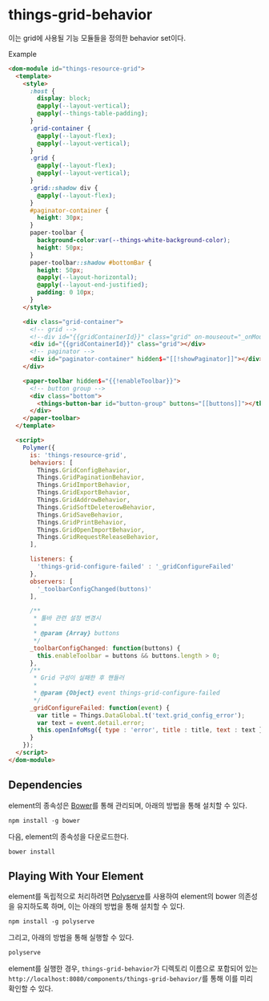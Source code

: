 # things-grid-behavior
이는 grid에 사용될 기능 모듈들을 정의한 behavior set이다.

Example

```html
<dom-module id="things-resource-grid">
  <template>
    <style>
      :host {
        display: block;
        @apply(--layout-vertical);
        @apply(--things-table-padding);
      }
      .grid-container {
        @apply(--layout-flex);
        @apply(--layout-vertical);
      }
      .grid {
        @apply(--layout-flex);
        @apply(--layout-vertical);
      }
      .grid::shadow div {
        @apply(--layout-flex);
      }
      #paginator-container {
        height: 30px;
      }
      paper-toolbar {
        background-color:var(--things-white-background-color);
        height: 50px;
      }
      paper-toolbar::shadow #bottomBar {
        height: 50px;
        @apply(--layout-horizontal);
        @apply(--layout-end-justified);
        padding: 0 10px;
      }
    </style>

    <div class="grid-container">
      <!-- grid -->
      <!--div id="{{gridContainerId}}" class="grid" on-mouseout="_onMouseout"></div-->
      <div id="{{gridContainerId}}" class="grid"></div>
      <!-- paginator -->
      <div id="paginator-container" hidden$="[[!showPaginator]]"></div>
    </div>

    <paper-toolbar hidden$="{{!enableToolbar}}">
      <!-- button group -->
      <div class="bottom">
        <things-button-bar id="button-group" buttons="[[buttons]]"></things-button-bar>
      </div>
    </paper-toolbar>
  </template>

  <script>
    Polymer({
      is: 'things-resource-grid',
      behaviors: [
        Things.GridConfigBehavior,
        Things.GridPaginationBehavior,
        Things.GridImportBehavior,
        Things.GridExportBehavior,
        Things.GridAddrowBehavior,
        Things.GridSoftDeleterowBehavior,
        Things.GridSaveBehavior,
        Things.GridPrintBehavior,
        Things.GridOpenImportBehavior,
        Things.GridRequestReleaseBehavior,
      ],

      listeners: {
        'things-grid-configure-failed' : '_gridConfigureFailed'
      },
      observers: [
        '_toolbarConfigChanged(buttons)'
      ],

      /**
       * 툴바 관련 설정 변경시
       *
       * @param {Array} buttons
       */
      _toolbarConfigChanged: function(buttons) {
        this.enableToolbar = buttons && buttons.length > 0;
      },
      /**
       * Grid 구성이 실패한 후 핸들러
       *
       * @param {Object} event things-grid-configure-failed
       */
      _gridConfigureFailed: function(event) {
        var title = Things.DataGlobal.t('text.grid_config_error');
        var text = event.detail.error;
        this.openInfoMsg({ type : 'error', title : title, text : text });
      }
    });
  </script>
</dom-module>
```
## Dependencies

element의 종속성은 [Bower](http://bower.io/)를 통해 관리되며, 아래의 방법을 통해 설치할 수 있다.

    npm install -g bower

다음, element의 종속성을 다운로드한다.

    bower install


## Playing With Your Element

element를 독립적으로 처리하려면 [Polyserve](https://github.com/PolymerLabs/polyserve)를 사용하여 element의 bower 의존성을 유지하도록 하며, 이는 아래의 방법을 통해 설치할 수 있다.

    npm install -g polyserve

그리고, 아래의 방법을 통해 실행할 수 있다.

    polyserve

element를 실행한 경우, `things-grid-behavior`가 디렉토리 이름으로 포함되어 있는 `http://localhost:8080/components/things-grid-behavior/`를 통해 이를 미리 확인할 수 있다.
